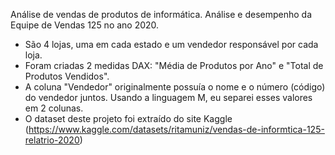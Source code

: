 Análise de vendas de produtos de informática.
Análise e desempenho da Equipe de Vendas 125 no ano 2020.
- São 4 lojas, uma em cada estado e um vendedor responsável por cada loja.
- Foram criadas 2 medidas DAX: "Média de Produtos por Ano" e "Total de Produtos Vendidos".
- A coluna "Vendedor" originalmente possuía o nome e o número (código) do vendedor juntos. Usando a linguagem M, eu separei esses valores em 2 colunas.
- O dataset deste projeto foi extraído do site Kaggle (https://www.kaggle.com/datasets/ritamuniz/vendas-de-informtica-125-relatrio-2020)

